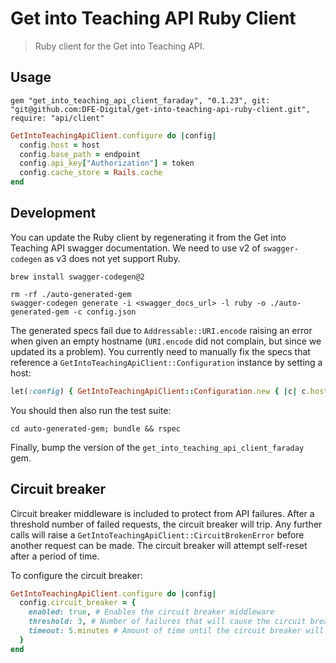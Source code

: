 # Get into Teaching API Ruby Client

> Ruby client for the Get into Teaching API.

## Usage

```
gem "get_into_teaching_api_client_faraday", "0.1.23", git: "git@github.com:DFE-Digital/get-into-teaching-api-ruby-client.git", require: "api/client"
```

```ruby
GetIntoTeachingApiClient.configure do |config|
  config.host = host
  config.base_path = endpoint
  config.api_key["Authorization"] = token
  config.cache_store = Rails.cache
end
```

## Development

You can update the Ruby client by regenerating it from the Get into Teaching API swagger documentation. We need to use v2 of `swagger-codegen` as v3 does not yet support Ruby.

```
brew install swagger-codegen@2
```

```
rm -rf ./auto-generated-gem
swagger-codegen generate -i <swagger_docs_url> -l ruby -o ./auto-generated-gem -c config.json
```

The generated specs fail due to `Addressable::URI.encode` raising an error when given an empty hostname (`URI.encode` did not complain, but since we updated its a problem). You currently need to manually fix the specs that reference a `GetIntoTeachingApiClient::Configuration` instance by setting a host:

```ruby
let(:config) { GetIntoTeachingApiClient::Configuration.new { |c| c.host = "example.com" } }
```

You should then also run the test suite:

```
cd auto-generated-gem; bundle && rspec
```

Finally, bump the version of the `get_into_teaching_api_client_faraday` gem.

## Circuit breaker

Circuit breaker middleware is included to protect from API failures. After a threshold number of failed requests, the circuit breaker will trip. Any further calls will raise a `GetIntoTeachingApiClient::CircuitBrokenError` before another request can be made. The circuit breaker will attempt self-reset after a period of time.

To configure the circuit breaker:

```ruby
GetIntoTeachingApiClient.configure do |config|
  config.circuit_breaker = {
    enabled: true, # Enables the circuit breaker middleware
    threshold: 3, # Number of failures that will cause the circuit breaker to trip
    timeout: 5.minutes # Amount of time until the circuit breaker will attempt to recover
  }
end
```
